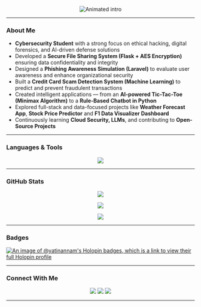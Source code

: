<p align="center">
  <img src="https://readme-typing-svg.demolab.com?font=Fira+Code&size=35&pause=1000&duration=4000&center=true&vCenter=true&width=600&lines=Hey+there,+I'm+Yatin!;Cybersecurity+Enthusiast;Tech+Explorer;Aspiring+Ethical+Hacker&color=20E4C7%2CF20CE0%2CFFA500%2C00FFFF" alt="Animated intro" />
</p>

---

### About Me  

- **Cybersecurity Student** with a strong focus on ethical hacking, digital forensics, and AI-driven defense solutions   
- Developed a **Secure File Sharing System (Flask + AES Encryption)** ensuring data confidentiality and integrity  
- Designed a **Phishing Awareness Simulation (Laravel)** to evaluate user awareness and enhance organizational security
- Built a **Credit Card Scam Detection System (Machine Learning)** to predict and prevent fraudulent transactions 
- Created intelligent applications — from an **AI-powered Tic-Tac-Toe (Minimax Algorithm)** to a **Rule-Based Chatbot in Python**  
- Explored full-stack and data-focused projects like **Weather Forecast App**, **Stock Price Predictor** and **F1 Data Visualizer Dashboard**  
- Continuously learning **Cloud Security, LLMs**, and contributing to **Open-Source Projects**  

---

### Languages & Tools

<p align="center">
  <img src="https://skillicons.dev/icons?i=c,cpp,java,python,javascript,php,html,css,react,nodejs,flask,mysql,git,github,docker,linux,vscode,tensorflow,pytorch,threejs,mongodb,vite,&perline=4" />
</p>

---

### GitHub Stats

<p align="center">
  <img src="https://github-readme-stats.vercel.app/api?username=yatinannam&show_icons=true&theme=radical" />
</p>

<p align="center">
  <img src="https://github-readme-streak-stats.herokuapp.com?user=yatinannam&theme=radical" />
</p>

<p align="center">
  <img src="https://github-profile-summary-cards.vercel.app/api/cards/profile-details?username=yatinannam&theme=radical" />
</p>

---

### Badges

[![An image of @yatinannam's Holopin badges, which is a link to view their full Holopin profile](https://holopin.me/yatinannam)](https://holopin.io/@yatinannam#)

---

### Connect With Me

<p align="center">
  <a href="mailto:ninjayatin@gmail.com"><img src="https://img.shields.io/badge/Email-D14836?style=for-the-badge&logo=gmail&logoColor=white" /></a>
  <a href="https://github.com/yatinannam"><img src="https://img.shields.io/badge/GitHub-181717?style=for-the-badge&logo=github&logoColor=white" /></a>
  <a href="https://www.linkedin.com/in/yatinannam/"><img src="https://img.shields.io/badge/LinkedIn-0A66C2?style=for-the-badge&logo=linkedin&logoColor=white" /></a>
</p>

---
